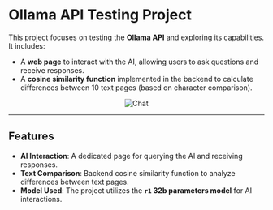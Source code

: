 # Ollama API Testing Project

This project focuses on testing the **Ollama API** and exploring its capabilities. It includes:

- A **web page** to interact with the AI, allowing users to ask questions and receive responses.
- A **cosine similarity function** implemented in the backend to calculate differences between 10 text pages (based on character comparison).

<p align="center">
  <img src="https://github.com/user-attachments/assets/88301f5e-1faa-485c-82a8-e67345ce336d" alt="Chat" />
</p>

---

## Features

- **AI Interaction**: A dedicated page for querying the AI and receiving responses.
- **Text Comparison**: Backend cosine similarity function to analyze differences between text pages.
- **Model Used**: The project utilizes the **`r1` 32b parameters model** for AI interactions.

